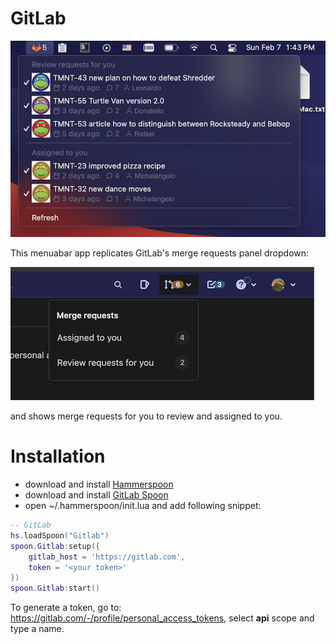 # GitLab 

![screenshot2](./screenshots/screenshot.png)

This menuabar app replicates GitLab's merge requests panel dropdown:

![screenshot1](./screenshots/gitlab_mrs.png)

and shows merge requests for you to review and assigned to you.

# Installation

 - download and install [Hammerspoon](https://github.com/Hammerspoon/hammerspoon/releases/latest)
 - download and install [GitLab Spoon]()
 - open ~/.hammerspoon/init.lua and add following snippet:

```lua
-- GitLab
hs.loadSpoon("Gitlab")
spoon.Gitlab:setup({
    gitlab_host = 'https://gitlab.com',
    token = '<your token>'
})
spoon.Gitlab:start()
```

To generate a token, go to: https://gitlab.com/-/profile/personal_access_tokens, select **api** scope and type a name.